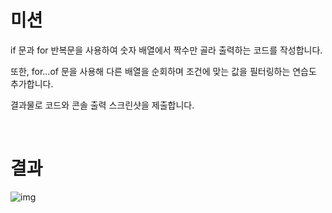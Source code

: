 # 미션
if 문과 for 반복문을 사용하여 숫자 배열에서 짝수만 골라 출력하는 코드를 작성합니다.

또한, for...of 문을 사용해 다른 배열을 순회하며 조건에 맞는 값을 필터링하는 연습도 추가합니다.

결과물로 코드와 콘솔 출력 스크린샷을 제출합니다.

<br>

# 결과
![img](https://github.com/user-attachments/assets/a8638b16-969c-4b92-9297-bd89c3d50146)
